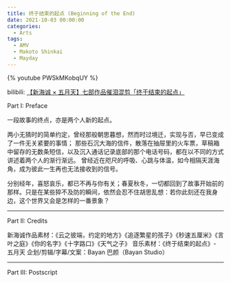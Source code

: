 ```yaml
---
title: 终于结束的起点 (Beginning of the End)
date: 2021-10-03 00:00:00
categories:
  - Arts
tags:
  - AMV
  - Makoto Shinkai
  - Mayday
---
```


{% youtube PWSkMKobqUY %}

bilibili: [【新海诚 × 五月天】七部作品催泪混剪「终于结束的起点」](https://www.bilibili.com/video/BV1Af4y1J7q7)

Part I: Preface

一段故事的终点，亦是两个人新的起点。

两小无猜时的简单约定，曾经那般朝思暮想，然而时过境迁，实现与否，早已变成了一件无关紧要的事情；
那些石沉大海的信件，散落在抽屉里的火车票，草稿箱中留存的无数条短信，以及沉入通话记录底部的那个电话号码，都在以不同的方式讲述着两个人的渐行渐远。
曾经近在咫尺的呼吸、心跳与体温，如今相隔天涯海角，成为彼此一生再也无法接收到的信号。

分别经年，喜怒哀乐，都已不再与你有关；春夏秋冬，一切都回到了故事开始前的那样。只是在某些猝不及防的瞬间，依然会忍不住胡思乱想：若你此刻还在我身边，这个世界又会是怎样的一番景象？

---

Part II: Credits

新海诚作品素材：《云之彼端，约定的地方》《追逐繁星的孩子》《秒速五厘米》《言叶之庭》《你的名字》《十字路口》《天气之子》
音乐素材：《终于结束的起点》- 五月天
企划/剪辑/字幕/文案：Bayan 巴颜（Bayan Studio）

---

Part III: Postscript
